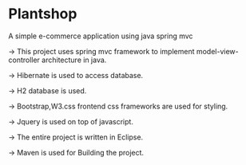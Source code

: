 # Plantshop
A simple e-commerce application using java spring mvc


-> This project uses spring mvc framework to implement model-view-controller architecture in java.

-> Hibernate is used to access database.

-> H2 database is used.

-> Bootstrap,W3.css frontend css frameworks are used for styling.

-> Jquery is used on top of javascript.

-> The entire project is written in Eclipse.

-> Maven is used for Building the project.
